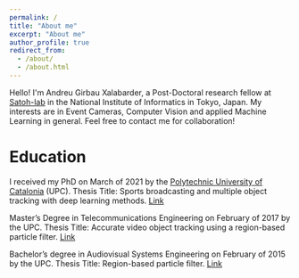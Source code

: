 ```yaml
---
permalink: /
title: "About me"
excerpt: "About me"
author_profile: true
redirect_from: 
  - /about/
  - /about.html
---
```


Hello! I'm Andreu Girbau Xalabarder, a Post-Doctoral research fellow at [Satoh-lab](http://www.satoh-lab.nii.ac.jp/) in the National Institute of Informatics in Tokyo, Japan.
My interests are in Event Cameras, Computer Vision and applied Machine Learning in general. 
Feel free to contact me for collaboration!  


Education
======
I received my PhD on March of 2021 by the [Polytechnic University of Catalonia](https://telecos.upc.edu/ca) (UPC).
Thesis Title: Sports broadcasting and multiple object tracking with deep learning methods. [Link](https://scholar.google.com/citations?view_op=view_citation&hl=en&user=vMmhE-sAAAAJ&sortby=pubdate&citation_for_view=vMmhE-sAAAAJ:LkGwnXOMwfcC)

Master’s Degree in Telecommunications Engineering on February of 2017 by the UPC.
Thesis Title: Accurate video object tracking using a region-based particle filter. [Link](https://scholar.google.com/citations?view_op=view_citation&hl=en&user=vMmhE-sAAAAJ&sortby=pubdate&citation_for_view=vMmhE-sAAAAJ:u-x6o8ySG0sC)

Bachelor’s degree in Audiovisual Systems Engineering on February of 2015 by the UPC.
Thesis Title: Region-based particle filter. [Link](https://scholar.google.com/citations?view_op=view_citation&hl=en&user=vMmhE-sAAAAJ&sortby=pubdate&citation_for_view=vMmhE-sAAAAJ:u5HHmVD_uO8C)
